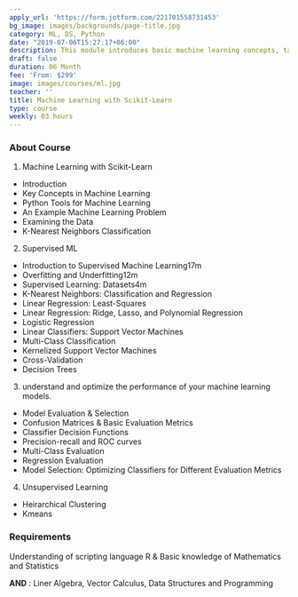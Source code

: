 ```yaml
---
apply_url: 'https://form.jotform.com/221701558731453'
bg_image: images/backgrounds/page-title.jpg
category: ML, DS, Python
date: "2019-07-06T15:27:17+06:00"
description: This module introduces basic machine learning concepts, tasks, and workflow using an example classification problem based on the K-nearest neighbors method, and implemented using the scikit-learn library. We will dive into a wider variety of supervised learning methods for both classification and regression, learning about the connection between model complexity and generalization performance, the importance of proper feature scaling, and how to control model complexity by applying techniques like regularization to avoid overfitting. In addition to k-nearest neighbors, this week covers linear regression (least-squares, ridge, lasso, and polynomial regression), logistic regression, support vector machines, the use of cross-validation for model evaluation, and decision trees.
draft: false
duration: 06 Month
fee: 'From: $299'
image: images/courses/ml.jpg
teacher: ''
title: Machine Learning with Scikit-Learn
type: course
weekly: 03 hours
---
```



### About Course

1.  Machine Learning with Scikit-Learn
  - Introduction
  - Key Concepts in Machine Learning
  - Python Tools for Machine Learning
  - An Example Machine Learning Problem
  - Examining the Data
  - K-Nearest Neighbors Classification


2.  Supervised ML
  - Introduction to Supervised Machine Learning17m
  - Overfitting and Underfitting12m
  - Supervised Learning: Datasets4m
  - K-Nearest Neighbors: Classification and Regression
  - Linear Regression: Least-Squares
  - Linear Regression: Ridge, Lasso, and Polynomial Regression
  - Logistic Regression
  - Linear Classifiers: Support Vector Machines
  - Multi-Class Classification
  - Kernelized Support Vector Machines
  - Cross-Validation
  - Decision Trees

3.  understand and optimize the performance of your machine learning models.
  - Model Evaluation & Selection
  - Confusion Matrices & Basic Evaluation Metrics
  - Classifier Decision Functions
  - Precision-recall and ROC curves
  - Multi-Class Evaluation
  - Regression Evaluation
  - Model Selection: Optimizing Classifiers for Different Evaluation Metrics
  
4.  Unsupervised Learning
  - Heirarchical Clustering
  - Kmeans

### Requirements

Understanding of scripting language R & Basic knowledge of Mathematics and Statistics


**AND**
: Liner Algebra, Vector Calculus, Data Structures and Programming
